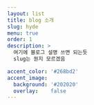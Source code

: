 ```yaml
---
layout: list
title: blog 소개
slug: hyde
menu: true
order: 1
description: >
  여기에 블로그 설명 쓰면 되는듯  
  slug는 뭔지 모르겠음

accent_color: '#268bd2'
accent_image:
  background: '#202020'
  overlay:    false
---
```

